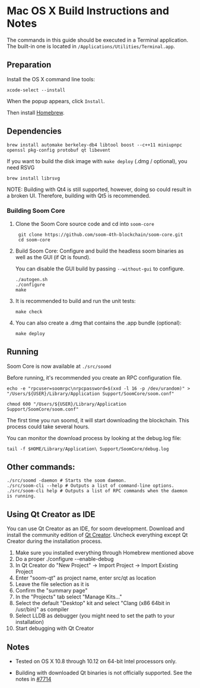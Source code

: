 Mac OS X Build Instructions and Notes
====================================
The commands in this guide should be executed in a Terminal application.
The built-in one is located in `/Applications/Utilities/Terminal.app`.

Preparation
-----------
Install the OS X command line tools:

`xcode-select --install`

When the popup appears, click `Install`.

Then install [Homebrew](https://brew.sh).

Dependencies
----------------------

    brew install automake berkeley-db4 libtool boost --c++11 miniupnpc openssl pkg-config protobuf qt libevent

If you want to build the disk image with `make deploy` (.dmg / optional), you need RSVG

    brew install librsvg

NOTE: Building with Qt4 is still supported, however, doing so could result in a broken UI. Therefore, building with Qt5 is recommended.

### Building Soom Core

1. Clone the Soom Core source code and cd into `soom-core`

        git clone https://github.com/soom-4th-blockchain/soom-core.git
        cd soom-core

2.  Build Soom Core:
    Configure and build the headless soom binaries as well as the GUI (if Qt is found).

    You can disable the GUI build by passing `--without-gui` to configure.

        ./autogen.sh
        ./configure
        make

3.  It is recommended to build and run the unit tests:

        make check

4.  You can also create a .dmg that contains the .app bundle (optional):

        make deploy

Running
-------

Soom Core is now available at `./src/soomd`

Before running, it's recommended you create an RPC configuration file.

    echo -e "rpcuser=soomrpc\nrpcpassword=$(xxd -l 16 -p /dev/urandom)" > "/Users/${USER}/Library/Application Support/SoomCore/soom.conf"

    chmod 600 "/Users/${USER}/Library/Application Support/SoomCore/soom.conf"

The first time you run soomd, it will start downloading the blockchain. This process could take several hours.

You can monitor the download process by looking at the debug.log file:

    tail -f $HOME/Library/Application\ Support/SoomCore/debug.log

Other commands:
-------

    ./src/soomd -daemon # Starts the soom daemon.
    ./src/soom-cli --help # Outputs a list of command-line options.
    ./src/soom-cli help # Outputs a list of RPC commands when the daemon is running.

Using Qt Creator as IDE
------------------------
You can use Qt Creator as an IDE, for soom development.
Download and install the community edition of [Qt Creator](https://www.qt.io/download/).
Uncheck everything except Qt Creator during the installation process.

1. Make sure you installed everything through Homebrew mentioned above
2. Do a proper ./configure --enable-debug
3. In Qt Creator do "New Project" -> Import Project -> Import Existing Project
4. Enter "soom-qt" as project name, enter src/qt as location
5. Leave the file selection as it is
6. Confirm the "summary page"
7. In the "Projects" tab select "Manage Kits..."
8. Select the default "Desktop" kit and select "Clang (x86 64bit in /usr/bin)" as compiler
9. Select LLDB as debugger (you might need to set the path to your installation)
10. Start debugging with Qt Creator

Notes
-----

* Tested on OS X 10.8 through 10.12 on 64-bit Intel processors only.

* Building with downloaded Qt binaries is not officially supported. See the notes in [#7714](https://github.com/bitcoin/bitcoin/issues/7714)
